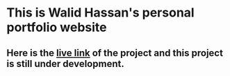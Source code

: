 # This is Walid Hassan's personal portfolio website

## Here is the [live link](http://walid-hassan.vercel.app) of the project and this project is still under development.

